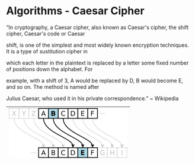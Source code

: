 # Algorithms - Caesar Cipher

“In cryptography, a Caesar cipher, also known as Caesar's cipher, the shift cipher, Caesar's code or Caesar

shift, is one of the simplest and most widely known encryption techniques. It is a type of sustitution cipher in

which each letter in the plaintext is replaced by a letter some fixed number of positions down the alphabet. For

example, with a shift of 3, A would be replaced by D, B would become E, and so on. The method is named after

Julius Caesar, who used it in his private correspondence.” ~ Wikipedia

| ![](/assets/320px-Caesar3.png) |
| :---: |




